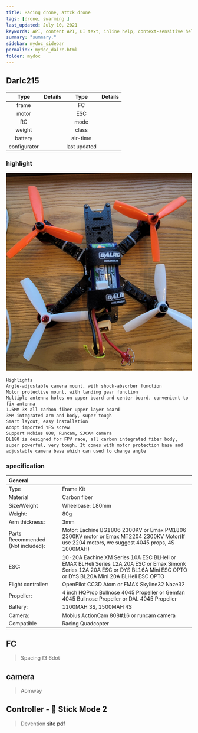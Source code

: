 ```yaml
---
title: Racing drone, attck drone
tags: [drone, swarming ]
last_updated: July 10, 2021
keywords: API, content API, UI text, inline help, context-sensitive help, popovers, tooltips
summary: "summary."
sidebar: mydoc_sidebar
permalink: mydoc_dalrc.html
folder: mydoc
---
```


## Darlc215

| Type  | Details | Type  | Details |
| :---: | ---  | :---: | ---  |
| frame |  | FC |  |
| motor |  | ESC |  |
| RC  |  | mode |  |
| weight |  | class |  |
| battery |  | air-time |  |
| configurator |  |  last updated |   |


### highlight
![dalrc](images/dal/dalrc.jpg)
```
Highlights
Angle-adjustable camera mount, with shock-absorber function
Motor protective mount, with landing gear function
Multiple antenna holes on upper board and center board, convenient to fix antenna
1.5MM 3K all carbon fiber upper layer board
3MM integrated arm and body, super tough
Smart layout, easy installation
Adopt imported YFS screw
Support Mobius 808, Runcam, SJCAM camera
DL180 is designed for FPV race, all carbon integrated fiber body, super powerful, very tough. It comes with motor protection base and adjustable camera base which can used to change angle
```

### specification

|General|  |
|:----| :--- |
|Type	| Frame Kit|
|Material	| Carbon fiber|
|Size/Weight	| Wheelbase: 180mm|
|Weight: | 80g|
|Arm thickness: | 3mm|
|Parts Recommended (Not included):	| Motor: Eachine BG1806 2300KV or Emax PM1806 2300KV motor or Emax MT2204 2300KV Motor(If use 2204 motors, we suggest 4045 props, 4S 1000MAH)|
|ESC: | 10-20A Eachine XM Series 10A ESC BLHeli or EMAX BLHeli Series 12A 20A ESC or Emax Simonk Series 12A 20A ESC or DYS BL16A Mini ESC OPTO or DYS BL20A Mini 20A BLHeli ESC OPTO|
|Flight controller: | OpenPilot CC3D Atom or EMAX Skyline32 Naze32|
|Propeller: | 4 inch HQProp Bullnose 4045 Propeller or Gemfan 4045 Bullnose Propeller or DAL 4045 Propeller|
|Battery: | 1100MAH 3S, 1500MAH 4S|
|Camera: | Mobius ActionCam 808#16 or runcam camera|
|Compatible	| Racing Quadcopter|

## FC 

> Spacing f3 6dot


## camera

> Aomway


## Controller - 💯 Stick Mode 2

> Devention
[site](https://www.manualslib.com/products/Devention-Devo-F12e-3790325.html)
[pdf](./devo_f12e.pdf)
